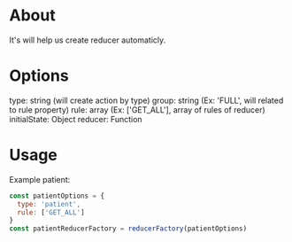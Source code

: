# About

  It's will help us create reducer automaticly. 

# Options

  type: string (will create action by type)
  group: string (Ex: 'FULL', will related to rule property)
  rule: array (Ex: ['GET_ALL'], array of rules of reducer)
  initialState: Object
  reducer: Function

# Usage

Example patient: 

``` js
const patientOptions = {
  type: 'patient',
  rule: ['GET_ALL']
}
const patientReducerFactory = reducerFactory(patientOptions)
```
